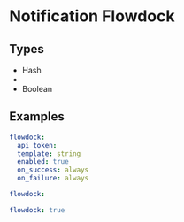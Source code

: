 # Notification Flowdock



## Types

* Hash
* 
* Boolean



## Examples

```yaml
flowdock:
  api_token: 
  template: string
  enabled: true
  on_success: always
  on_failure: always
```

```yaml
flowdock:

```

```yaml
flowdock: true

```
